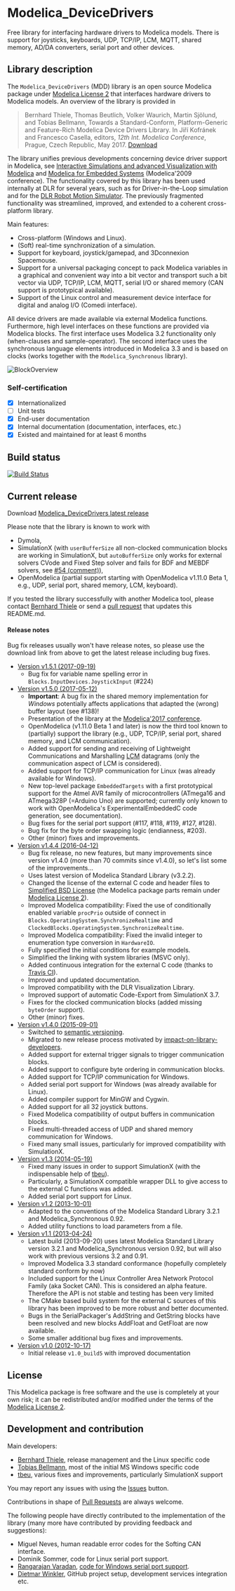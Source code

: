 # Modelica_DeviceDrivers
Free library for interfacing hardware drivers to Modelica models.
There is support for joysticks, keyboards, UDP, TCP/IP, LCM, MQTT, shared memory, AD/DA converters, serial port and other devices.

## Library description
The `Modelica_DeviceDrivers` (MDD) library is an open source Modelica package under [Modelica License 2](https://modelica.org/licenses/ModelicaLicense2) that interfaces hardware drivers to Modelica models. An overview of the library is provided in

> Bernhard Thiele, Thomas Beutlich, Volker Waurich, Martin Sjölund, and Tobias Bellmann, Towards a Standard-Conform, Platform-Generic and Feature-Rich Modelica Device Drivers Library. In Jiří Kofránek and Francesco Casella, editors, _12th Int. Modelica Conference_, Prague, Czech Republic, May 2017. [Download](https://www.modelica.org/events/modelica2017/proceedings/html/submissions/ecp17132713_ThieleBeutlichWaurichSjolundBellmann.pdf)

The library unifies previous developments concerning device driver support in Modelica, see [Interactive Simulations and advanced Visualization with Modelica](https://modelica.org/events/modelica2009/Proceedings/memorystick/pages/papers/0056/0056.pdf) and [Modelica for Embedded Systems](https://modelica.org/events/modelica2009/Proceedings/memorystick/pages/papers/0096/0096.pdf) (Modelica'2009 conference). The functionality covered by this library has been used internally at DLR for several years, such as for Driver-in-the-Loop simulation and for the [DLR Robot Motion Simulator](http://www.dlr.de/media/en/desktopdefault.aspx/tabid-4995/8426_read-17606/).
The previously fragmented functionality was streamlined, improved, and extended to a coherent cross-platform library.

Main features:
  * Cross-platform (Windows and Linux).
  * (Soft) real-time synchronization of a simulation.
  * Support for keyboard, joystick/gamepad, and 3Dconnexion Spacemouse.
  * Support for a universal packaging concept to pack Modelica variables in a graphical and convenient way into a bit vector and transport such a bit vector via UDP, TCP/IP, LCM, MQTT, serial I/O or shared memory (CAN support is prototypical available).
  * Support of the Linux control and measurement device interface for digital and analog I/O (Comedi interface).

All device drivers are made available via external Modelica functions. Furthermore, high level interfaces on these functions are provided via Modelica blocks. The first interface uses Modelica 3.2 functionality only (when-clauses and sample-operator).
The second interface uses the synchronous language elements introduced in Modelica 3.3 and is based on clocks (works together with the `Modelica_Synchronous` library).

![BlockOverview](screenshot.png)

### Self-certification
 - [X] Internationalized
 - [ ] Unit tests
 - [X] End-user documentation
 - [X] Internal documentation (documentation, interfaces, etc.)
 - [X] Existed and maintained for at least 6 months

## Build status
[![Build Status](https://travis-ci.org/modelica/Modelica_DeviceDrivers.svg)](https://travis-ci.org/modelica/Modelica_DeviceDrivers)

## Current release

Download [Modelica_DeviceDrivers latest release](../../releases/latest)

Please note that the library is known to work with
* Dymola,
* SimulationX (with `userBufferSize` all non-clocked communication blocks are working in SimulationX, but `autoBufferSize` only works for external solvers CVode and Fixed Step solver and fails for BDF and MEBDF solvers, see [#54 (comment)](https://github.com/modelica/Modelica_DeviceDrivers/issues/54#issuecomment-76032325)),
* OpenModelica (partial support starting with OpenModelica v1.11.0 Beta 1, e.g., UDP, serial port, shared memory, LCM, keyboard).

If you tested the library successfully with another Modelica tool, please contact [Bernhard Thiele](https://github.com/bernhard-thiele) or send a [pull request](https://github.com/modelica/Modelica_DeviceDrivers/pulls) that updates this README.md.

#### Release notes
Bug fix releases usually won't have release notes, so please use the download link from above to get the latest release including bug fixes.

*  [Version v1.5.1 (2017-09-19)](../../releases/tag/v1.5.1)
    * Bug fix for variable name spelling error in `Blocks.InputDevices.JoystickInput` (#224)
*  [Version v1.5.0 (2017-05-12)](../../releases/tag/v1.5.0)
    * **Important**: A bug fix in the shared memory implementation for *Windows* potentially affects applications that adapted the (wrong) buffer layout (see #138)!
    * Presentation of the library at the [Modelica'2017 conference](https://www.modelica.org/events/modelica2017).
    * OpenModelica (v1.11.0 Beta 1 and later) is now the third tool known to (partially) support the library (e.g., UDP, TCP/IP, serial port, shared memory, and LCM communication).
    * Added support for sending and receiving of Lightweight Communications and Marshalling [LCM](https://lcm-proj.github.io) datagrams (only the communication aspect of LCM is considered).
    * Added support for TCP/IP communication for Linux (was already available for Windows).
    * New top-level package `EmbeddedTargets` with a first prototypical support for the Atmel AVR family of microcontrollers (ATmega16 and ATmega328P (=Arduino Uno) are supported; currently only known to work with OpenModelica's ExperimentalEmbeddedC code generation, see documentation).
    * Bug fixes for the serial port support (#117, #118, #119, #127, #128).
    * Bug fix for the byte order swapping logic (endianness, #203).
    * Other (minor) fixes and improvements.
*  [Version v1.4.4 (2016-04-12)](../../releases/tag/v1.4.4)
    * Bug fix release, no new features, but many improvements since version v1.4.0 (more than 70 commits since v1.4.0), so let's list some of the improvements...
    * Uses latest version of Modelica Standard Library (v3.2.2).
    * Changed the license of the external C code and header files to [Simplified BSD License](Modelica_DeviceDrivers/Resources/License.txt) (the Modelica package parts remain under [Modelica License 2](https://modelica.org/licenses/ModelicaLicense2)).
    * Improved Modelica compatibility: Fixed the use of conditionally enabled variable `procPrio` outside of connect in `Blocks.OperatingSystem.SynchronizeRealtime` and `ClockedBlocks.OperatingSystem.SynchronizeRealtime`.
    * Improved Modelica compatibility: Fixed the invalid integer to enumeration type conversion in `HardwareIO`.
    * Fully specified the initial conditions for example models.
    * Simplified the linking with system libraries (MSVC only).
    * Added continuous integration for the external C code (thanks to [Travis CI](https://travis-ci.org/modelica/Modelica_DeviceDrivers)).
    * Improved and updated documentation.
    * Improved compatibility with the DLR Visualization Library.
    * Improved support of automatic Code-Export from SimulationX 3.7.
    * Fixes for the clocked communication blocks (added missing `byteOrder` support).
    * Other (minor) fixes.
*  [Version v1.4.0 (2015-09-01)](../../releases/tag/v1.4.0)
    * Switched to [semantic versioning](http://semver.org).
    * Migrated to new release process motivated by [impact-on-library-developers](https://github.com/xogeny/impact/blob/master/resources/docs/modelica2015/paper/impact.md#impact-on-librarydevelopers).
    * Added support for external trigger signals to trigger communication blocks.
    * Added support to configure byte ordering in communication blocks.
    * Added support for TCP/IP communication for Windows.
    * Added serial port support for Windows (was already available for Linux).
    * Added compiler support for MinGW and Cygwin.
    * Added support for all 32 joystick buttons.
    * Fixed Modelica compatibility of output buffers in communication blocks.
    * Fixed multi-threaded access of UDP and shared memory communication for Windows.
    * Fixed many small issues, particularly for improved compatibility with SimulationX.
*  [Version v1.3 (2014-05-19)](../../archive/v1.3+build.2.zip)
    * Fixed many issues in order to support SimulationX (with the indispensable help of [tbeu](https://github.com/tbeu)).
    * Particularly, a SimulationX compatible wrapper DLL to give access to the external C functions was added.
    * Added serial port support for Linux.
*  [Version v1.2 (2013-10-01)](../../archive/v1.2+build.1.zip)
    * Adapted to the conventions of the Modelica Standard Library 3.2.1 and Modelica_Synchronous 0.92.
    * Added utility functions to load parameters from a file.
*  [Version v1.1 (2013-04-24)](../../archive/v1.1build4.zip)
    * Latest build (2013-09-20) uses latest Modelica Standard Library version 3.2.1 and Modelica_Synchronous version 0.92, but will also work with previous versions 3.2 and 0.91.
    * Improved Modelica 3.3 standard conformance (hopefully completely standard conform by now)
    * Included support for the Linux Controller Area Network Protocol Family (aka Socket CAN). This is considered an alpha feature. Therefore the API is not stable and testing has been very limited
    * The CMake based build system for the external C sources of this library has been improved to be more robust and better documented.
    * Bugs in the SerialPackager's AddString and GetString blocks have been resolved and new blocks AddFloat and GetFloat are now available.
    * Some smaller additional bug fixes and improvements.
*  [Version v1.0 (2012-10-17)](../../archive/v1.0.zip)
    * Initial release `v1.0_build5` with improved documentation

## License

This Modelica package is free software and the use is completely at your own risk;
it can be redistributed and/or modified under the terms of the [Modelica License 2](https://modelica.org/licenses/ModelicaLicense2).

## Development and contribution
Main developers:
* [Bernhard Thiele](https://github.com/bernhard-thiele), release management and the Linux specific code
* [Tobias Bellmann](https://github.com/tbellmann), most of the initial MS Windows specific code
* [tbeu](https://github.com/tbeu), various fixes and improvements, particularly SimulationX support

You may report any issues with using the [Issues](https://github.com/modelica/Modelica_DeviceDrivers/issues) button.

Contributions in shape of [Pull Requests](https://github.com/modelica/Modelica_DeviceDrivers/pulls) are always welcome.

The following people have directly contributed to the implementation of the library (many more have contributed by providing feedback and suggestions):
* Miguel Neves, human readable error codes for the Softing CAN interface.
* Dominik Sommer, code for Linux serial port support.
* [Rangarajan Varadan](http://www.codeproject.com/Members/Rangarajan-Varadan), [code for Windows serial port support](http://www.codeproject.com/Articles/81933/Serial-Port-R-W-With-Read-Thread).
* [Dietmar Winkler](https://github.com/dietmarw), GitHub project setup, development services integration etc.
